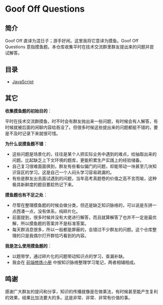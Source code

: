 # Goof Off Questions

## 简介

Goof Off 直译为混日子；游手好闲。这里我将它意译为摸鱼。Goof Off Questions 意指摸鱼题。本仓库收集平时在技术交流群里群友提出来的问题并尝试解答。

## 目录

- [JavaScript](JavaScript.md)

## 其它

**收集摸鱼题的初始目的**：

平时在技术交流群摸鱼，时不时会有群友抛出来一些问题，有时候会有人解答，有时候就被后面的闲聊内容给吞没了。但很多时候这些提出来的问题都挺不错的，要是不及时记录下来就很可惜。

**为什么说摸鱼题不错**：

- 这些问题是场景化的，往往是某个人把实际业务中遇到的难点，给抽取出来的问题。比起缺乏上下文环境的题库，更能积累生产实践上的经验储备。
- 自己复习很难面面俱到，群友有些看似偏门的问题，却能带动一块甚至几块知识盲区的学习。这是自己一个人闷头学习容易疏漏的。
- 有些是群友出去面试遇到的问题，当年高考真题卷的价值之高不言而喻，这种极具新鲜度的题目要趁热记下来。

**摸鱼题也有不足之处**：

- 尽管在整理摸鱼题的时候会做分类，但还是缺乏知识脉络的，可以说是东拼一点西凑一点，没有体系，纯碎片化。
- 前面提到，很多时候并没有大佬进行解答，而且就算解答了也并不一定是最优解，所以摸鱼题的答案并不是标准答案。
- 每天群消息很多，所以一般都是屏蔽的，会错过不少群友的问题。这个仓库整理的只是我偶尔打开群恰巧看到的内容。

**我是怎么使用摸鱼题的**：

- 以题带学，通过碎片化的问题带动知识点的学习，查漏补缺。
- 我会在 [前端修炼小册](https://github.com/wenyuan/fedbook) 中按知识脉络整理学习笔记，两者相辅相成。

## 鸣谢

感谢广大群友的提问和分享，知识的传播就像是在做乘法，有时候甚至能产生复利的效果，结果比加法要大的多。这是非常、非常、非常有价值的事。
